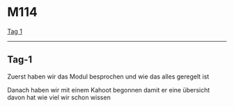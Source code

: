 # M114

[Tag 1](#Tag-1)

----------------

## Tag-1
Zuerst haben wir das Modul besprochen und wie das alles geregelt ist

Danach haben wir mit einem Kahoot begonnen damit er eine übersicht davon hat wie viel wir schon wissen

